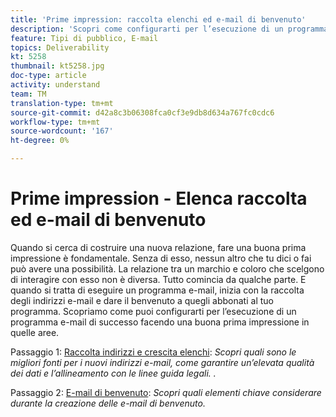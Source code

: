 ```yaml
---
title: 'Prime impression: raccolta elenchi ed e-mail di benvenuto'
description: 'Scopri come configurarti per l’esecuzione di un programma e-mail di successo facendo una buona prima impressione. '
feature: Tipi di pubblico, E-mail
topics: Deliverability
kt: 5258
thumbnail: kt5258.jpg
doc-type: article
activity: understand
team: TM
translation-type: tm+mt
source-git-commit: d42a8c3b06308fca0cf3e9db8d634a767fc0cdc6
workflow-type: tm+mt
source-wordcount: '167'
ht-degree: 0%

---
```



# Prime impression - Elenca raccolta ed e-mail di benvenuto

Quando si cerca di costruire una nuova relazione, fare una buona prima impressione è fondamentale. Senza di esso, nessun altro che tu dici o fai può avere una possibilità. La relazione tra un marchio e coloro che scelgono di interagire con esso non è diversa. Tutto comincia da qualche parte. E quando si tratta di eseguire un programma e-mail, inizia con la raccolta degli indirizzi e-mail e dare il benvenuto a quegli abbonati al tuo programma. Scopriamo come puoi configurarti per l’esecuzione di un programma e-mail di successo facendo una buona prima impressione in quelle aree.

Passaggio 1:  [Raccolta indirizzi e crescita elenchi](/help/first-impressions/address-collection-and-list-growth.md):
*Scopri quali sono le migliori fonti per i nuovi indirizzi e-mail, come garantire un’elevata qualità dei dati e l’allineamento con le linee guida legali. .*

Passaggio 2:  [E-mail di benvenuto](/help/first-impressions/welcome-emails.md):
*Scopri quali elementi chiave considerare durante la creazione delle e-mail di benvenuto.*
